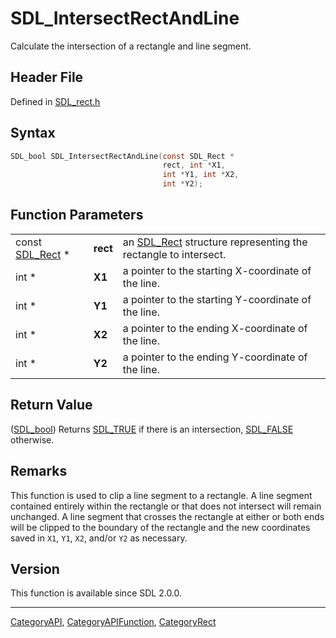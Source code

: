 # SDL_IntersectRectAndLine

Calculate the intersection of a rectangle and line segment.

## Header File

Defined in [SDL_rect.h](https://github.com/libsdl-org/SDL/blob/SDL2/include/SDL_rect.h)

## Syntax

```c
SDL_bool SDL_IntersectRectAndLine(const SDL_Rect *
                                  rect, int *X1,
                                  int *Y1, int *X2,
                                  int *Y2);
```

## Function Parameters

|                              |          |                                                                            |
| ---------------------------- | -------- | -------------------------------------------------------------------------- |
| const [SDL_Rect](SDL_Rect) * | **rect** | an [SDL_Rect](SDL_Rect) structure representing the rectangle to intersect. |
| int *                        | **X1**   | a pointer to the starting X-coordinate of the line.                        |
| int *                        | **Y1**   | a pointer to the starting Y-coordinate of the line.                        |
| int *                        | **X2**   | a pointer to the ending X-coordinate of the line.                          |
| int *                        | **Y2**   | a pointer to the ending Y-coordinate of the line.                          |

## Return Value

([SDL_bool](SDL_bool)) Returns [SDL_TRUE](SDL_TRUE) if there is an
intersection, [SDL_FALSE](SDL_FALSE) otherwise.

## Remarks

This function is used to clip a line segment to a rectangle. A line segment
contained entirely within the rectangle or that does not intersect will
remain unchanged. A line segment that crosses the rectangle at either or
both ends will be clipped to the boundary of the rectangle and the new
coordinates saved in `X1`, `Y1`, `X2`, and/or `Y2` as necessary.

## Version

This function is available since SDL 2.0.0.





----
[CategoryAPI](CategoryAPI), [CategoryAPIFunction](CategoryAPIFunction), [CategoryRect](CategoryRect)

